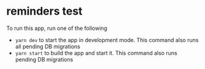 # reminders test

To run this app, run one of the following
- `yarn dev` to start the app in development mode. This command also runs all pending DB migrations
- `yarn start` to build the app and start it. This command also runs pending DB migrations